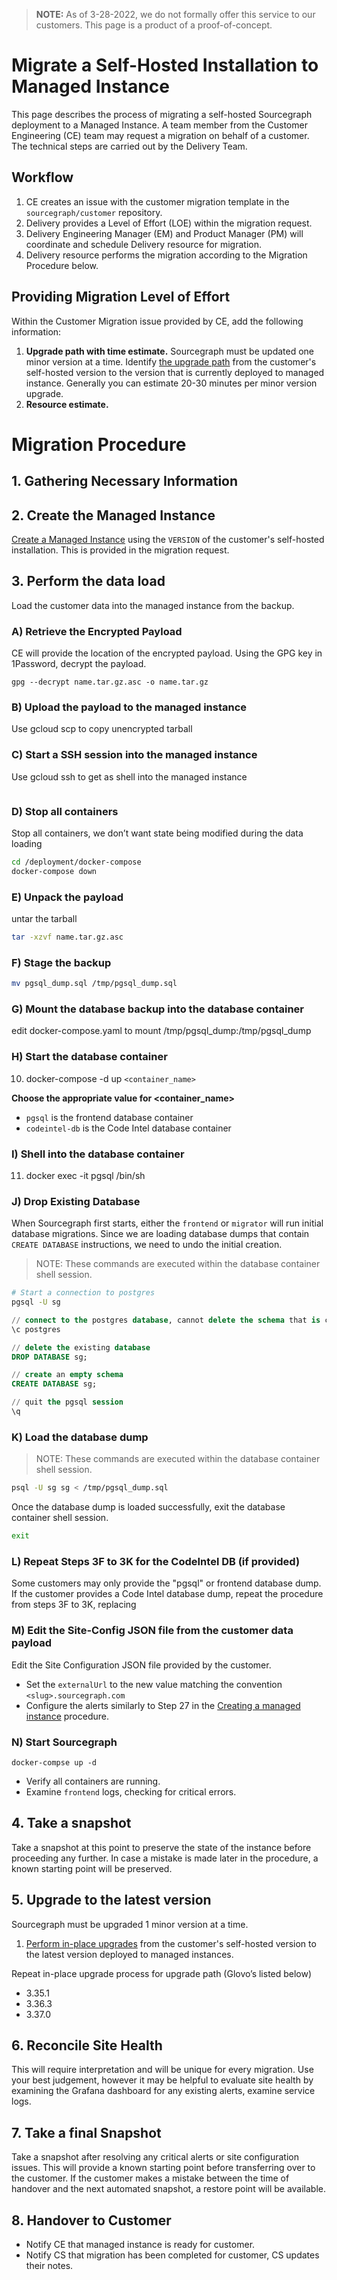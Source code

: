 > **NOTE:** As of 3-28-2022, we do not formally offer this service to our customers. This page is a product of a proof-of-concept.

# Migrate a Self-Hosted Installation to Managed Instance

This page describes the process of migrating a self-hosted Sourcegraph deployment to a Managed Instance. A team member from the Customer Engineering (CE) team
may request a migration on behalf of a customer. The technical steps are carried out by the Delivery Team.

## Workflow

1. CE creates an issue with the customer migration template in the `sourcegraph/customer` repository.
1. Delivery provides a Level of Effort (LOE) within the migration request.
1. Delivery Engineering Manager (EM) and Product Manager (PM) will coordinate and schedule Delivery resource for migration.
1. Delivery resource performs the migration according to the Migration Procedure below.

## Providing Migration Level of Effort

Within the Customer Migration issue provided by CE, add the following information:

1. **Upgrade path with time estimate.** Sourcegraph must be updated one minor version at a time. Identify [the upgrade path](https://docs.sourcegraph.com/admin/updates/docker_compose) from the customer's self-hosted version to the version that is currently deployed to managed instance. Generally you can estimate 20-30 minutes per minor version upgrade.
1. **Resource estimate.**

# Migration Procedure

## 1. Gathering Necessary Information

## 2. Create the Managed Instance

[Create a Managed Instance](creation_process.md) using the `VERSION` of the customer's self-hosted installation. This is provided in the migration request.

## 3. Perform the data load

Load the customer data into the managed instance from the backup.

### A) Retrieve the Encrypted Payload

CE will provide the location of the encrypted payload. Using the GPG key in 1Password, decrypt the payload.

```
gpg --decrypt name.tar.gz.asc -o name.tar.gz
```

### B) Upload the payload to the managed instance

Use gcloud scp to copy unencrypted tarball

### C) Start a SSH session into the managed instance

Use gcloud ssh to get as shell into the managed instance

```

```

### D) Stop all containers

Stop all containers, we don’t want state being modified during the data loading

```bash
cd /deployment/docker-compose
docker-compose down
```

### E) Unpack the payload

untar the tarball

```bash
tar -xzvf name.tar.gz.asc
```

### F) Stage the backup

```bash
mv pgsql_dump.sql /tmp/pgsql_dump.sql
```

### G) Mount the database backup into the database container

edit docker-compose.yaml to mount /tmp/pgsql_dump:/tmp/pgsql_dump

### H) Start the database container

10. docker-compose -d up `<container_name>`

**Choose the appropriate value for <container_name>**

- `pgsql` is the frontend database container
- `codeintel-db` is the Code Intel database container

### I) Shell into the database container

11. docker exec -it pgsql /bin/sh

### J) Drop Existing Database

When Sourcegraph first starts, either the `frontend` or `migrator` will run initial database migrations.
Since we are loading database dumps that contain `CREATE DATABASE` instructions, we need to undo the initial creation.

> NOTE: These commands are executed within the database container shell session.

```bash
# Start a connection to postgres
pgsql -U sg
```

```sql
// connect to the postgres database, cannot delete the schema that is currently selected
\c postgres

// delete the existing database
DROP DATABASE sg;

// create an empty schema
CREATE DATABASE sg;

// quit the pgsql session
\q
```

### K) Load the database dump

> NOTE: These commands are executed within the database container shell session.

```bash
psql -U sg sg < /tmp/pgsql_dump.sql
```

Once the database dump is loaded successfully, exit the database container shell session.

```bash
exit
```

### L) Repeat Steps 3F to 3K for the CodeIntel DB (if provided)

Some customers may only provide the "pgsql" or frontend database dump. If the customer provides a Code Intel database dump, repeat the procedure from steps 3F to 3K, replacing

### M) Edit the Site-Config JSON file from the customer data payload

Edit the Site Configuration JSON file provided by the customer.

- Set the `externalUrl` to the new value matching the convention `<slug>.sourcegraph.com`
- Configure the alerts similarly to Step 27 in the [Creating a managed instance](creation_process.md) procedure.

### N) Start Sourcegraph

```
docker-compse up -d
```

- Verify all containers are running.
- Examine `frontend` logs, checking for critical errors.

## 4. Take a snapshot

Take a snapshot at this point to preserve the state of the instance before proceeding any further. In case a mistake is made later in the procedure, a known starting point will be preserved.

## 5. Upgrade to the latest version

Sourcegraph must be upgraded 1 minor version at a time.

1. [Perform in-place upgrades](upgrade_process/#in-place-updates) from the customer's self-hosted version to the latest version deployed to managed instances.

Repeat in-place upgrade process for upgrade path (Glovo’s listed below)

- 3.35.1
- 3.36.3
- 3.37.0

## 6. Reconcile Site Health

This will require interpretation and will be unique for every migration. Use your best judgement, however it may be helpful to evaluate site health by examining the Grafana dashboard for any existing alerts, examine service logs.

## 7. Take a final Snapshot

Take a snapshot after resolving any critical alerts or site configuration issues. This will provide a known starting point before transferring over to the customer. If the customer makes a mistake between the time of handover and the next automated snapshot, a restore point will be available.

## 8. Handover to Customer

- Notify CE that managed instance is ready for customer.
- Notify CS that migration has been completed for customer, CS updates their notes.
